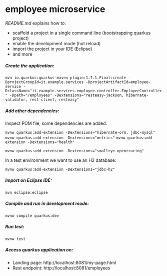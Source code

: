 # employee microservice

_README.md_ explains how to:
 - scaffold a project in a single command line  (bootstrapping quarkus project)
 - enable the development mode (hot reload)
 - import the project in your IDE (Eclipse)
 - and more

#####  Create the application:
`mvn io.quarkus:quarkus-maven-plugin:1.7.1.Final:create -DprojectGroupId=it.example.services -DprojectArtifactId=employee-service -DclassName="it.example.services.employee.controller.EmployeeController" -Dpath="/employees" -Dextensions="resteasy-jackson, hibernate-validator, rest-client, resteasy"`

##### Add other dependencies:

Inspect POM file, some dependencies are added.

`mvnw quarkus:add-extension -Dextensions="hibernate-orm, jdbc-mysql"`
`mvnw quarkus:add-extension -Dextensions="metrics"`
`mvnw quarkus:add-extension -Dextensions="health"`

`mvnw quarkus:add-extension -Dextensions="smallrye-opentracing"`

In a test environment we want to use an H2 database:

`mvnw quarkus:add-extension -Dextensions="jdbc-h2"`

##### Import on Eclipse IDE:
`mvn eclipse:eclipse`

##### Compile and run in development mode:
`mvnw compile quarkus:dev`

##### Run test:
`mvnw test`

##### Access quarkus application on:
- Landing page:  http://localhost:8081/my-page.html
- Rest endpoint:  http://localhost:8081/employees


